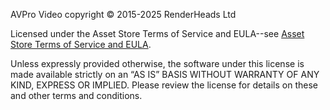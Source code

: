 AVPro Video copyright © 2015-2025 RenderHeads Ltd

Licensed under the Asset Store Terms of Service and EULA--see [Asset Store Terms of Service and EULA](https://unity.com/legal/as-terms).

Unless expressly provided otherwise, the software under this license is made available strictly on an “AS IS” BASIS WITHOUT WARRANTY OF ANY KIND, EXPRESS OR IMPLIED. Please review the license for details on these and other terms and conditions.
